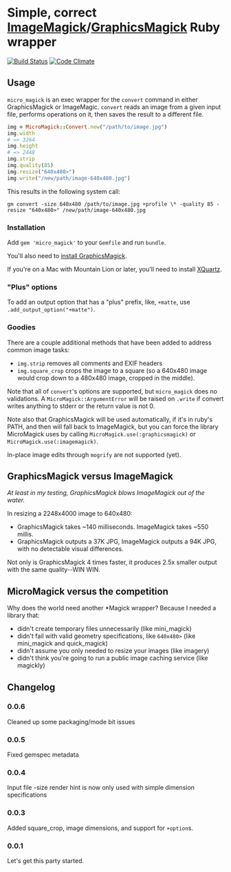 # Simple, correct [ImageMagick](http://www.imagemagick.org/)/[GraphicsMagick](http://www.graphicsmagick.org/) Ruby wrapper

[![Build Status](https://secure.travis-ci.org/mceachen/micro_magick.png)](http://travis-ci.org/mceachen/micro_magick)
[![Code Climate](https://codeclimate.com/github/mceachen/micro_magick.png)](https://codeclimate.com/github/mceachen/micro_magick)

## Usage

```micro_magick``` is an exec wrapper for the ```convert``` command in either GraphicsMagick or ImageMagic.
```convert``` reads an image from a given input file, performs operations on it, then saves the result to a different file.

```ruby
img = MicroMagick::Convert.new("/path/to/image.jpg")
img.width
# => 3264
img.height
# => 2448
img.strip
img.quality(85)
img.resize("640x480>")
img.write("/new/path/image-640x480.jpg")
```

This results in the following system call:

```gm convert -size 640x480 /path/to/image.jpg +profile \* -quality 85 -resize "640x480>" /new/path/image-640x480.jpg```

### Installation

Add ```gem 'micro_magick'``` to your ```Gemfile``` and run ```bundle```.

You'll also need to [install GraphicsMagick](http://www.graphicsmagick.org/README.html).

If you're on a Mac with Mountain Lion or later, you'll need to install
[XQuartz](http://xquartz.macosforge.org/landing/).

### "Plus" options

To add an output option that has a "plus" prefix, like, ```+matte```, use ```.add_output_option("+matte")```.

### Goodies

There are a couple additional methods that have been added to address common image tasks:

* ```img.strip``` removes all comments and EXIF headers
* ```img.square_crop``` crops the image to a square (so a 640x480 image would crop down to a 480x480 image, cropped in the middle).

Note that all of ```convert```'s options are supported, but ```micro_magick``` does no validations.
A ```MicroMagick::ArgumentError``` will be raised on ```.write``` if
convert writes anything to stderr or the return value is not 0.

Note also that GraphicsMagick will be used automatically, if it's in ruby's PATH, and then will fall back to ImageMagick,
but you can force the library MicroMagick uses by calling ```MicroMagick.use(:graphicsmagick)``` or ```MicroMagick.use(:imagemagick)```.

In-place image edits through ```mogrify``` are not supported (yet).

## GraphicsMagick versus ImageMagick

*At least in my testing, GraphicsMagick blows ImageMagick out of the water.*

In resizing a 2248x4000 image to 640x480:

* GraphicsMagick takes ~140 milliseconds. ImageMagick takes ~550 millis.
* GraphicsMagick outputs a 37K JPG, ImageMagick outputs a 94K JPG, with no detectable visual differences.

Not only is GraphicsMagick 4 times faster, it produces 2.5x smaller output with the same quality--WIN WIN.

## MicroMagick versus the competition

Why does the world need another *Magick wrapper? Because I needed a library that:

* didn't create temporary files unnecessarily (like mini_magick)
* didn't fail with valid geometry specifications, like ```640x480>``` (like mini_magick and quick_magick)
* didn't assume you only needed to resize your images (like imagery)
* didn't think you're going to run a public image caching service (like magickly)

## Changelog

### 0.0.6

Cleaned up some packaging/mode bit issues

### 0.0.5

Fixed gemspec metadata

### 0.0.4

Input file -size render hint is now only used with simple dimension specifications

### 0.0.3

Added square_crop, image dimensions, and support for ```+option```s.

### 0.0.1

Let's get this party started.

